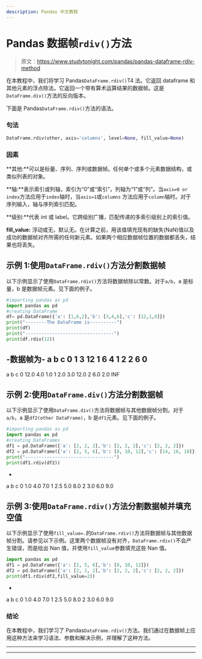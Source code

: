 ```yaml
---
description: Pandas 中文教程
---
```


# Pandas 数据帧`rdiv()`方法

> 原文：<https://www.studytonight.com/pandas/pandas-dataframe-rdiv-method>

在本教程中，我们将学习 Pandas`DataFrame.rdiv()`T4 法。它返回 dataframe 和其他元素的浮点除法。它返回一个带有算术运算结果的数据帧。这是`DataFrame.div()`方法的反向版本。

下面是 Pandas`DataFrame.rdiv()`方法的语法。

### 句法

```py
DataFrame.rdiv(other, axis='columns', level=None, fill_value=None)
```

### 因素

**其他:**可以是标量、序列、序列或数据帧。任何单个或多个元素数据结构，或类似列表的对象。

**轴:**表示索引或列轴，索引为“0”或“索引”，列轴为“1”或“列”。当`axis=0 or index`方法应用于`index`轴时，当`axis=1`或`columns` 方法应用于`column`轴时。对于序列输入，轴与序列索引匹配。

**级别:**代表 int 或 label。它跨级别广播，匹配传递的多索引级别上的索引值。

**fill_value:** 浮动或无，默认无。在计算之前，用该值填充现有的缺失(NaN)值以及成功的数据帧对齐所需的任何新元素。如果两个相应数据帧位置的数据都丢失，结果也将丢失。

## 示例 1:使用`DataFrame.rdiv()`方法分割数据帧

以下示例显示了使用`DataFrame.rdiv()`方法将数据帧除以常数。对于`a/b`，a 是标量，b 是数据帧元素。见下面的例子。

```py
#importing pandas as pd
import pandas as pd
#creating DataFrame
df= pd.DataFrame({'a': [1,6,2],'b': [3,4,6],'c': [12,1,0]})
print("--------The DataFrame is----------")
print(df)
print("---------------------------------")
print(df.rdiv(12))
```

-数据帧为-
a b c
0 1 3 12
1 6 4 1
2 2 6 0
-
a b c
0 12.0 4.0 1.0
1 2.0 3.0 12.0
2 6.0 2.0 INF

## 示例 2:使用`DataFrame.div()`方法分割数据帧

以下示例显示了使用`DataFrame.div()`方法将数据帧与其他数据帧分割。对于`a/b`，a 是`df2(other DataFrame)`，b 是`df1`元素。见下面的例子。

```py
#importing pandas as pd
import pandas as pd
#creating DataFrames
df1 = pd.DataFrame({'a': [2, 2, 2],'b': [2, 2, 2],'c': [2, 2, 2]})
df2 = pd.DataFrame({'a': [2, 5, 6],'b': [8, 10, 12],'c': [14, 16, 18]})
print("---------------------------------")
print(df1.rdiv(df2))
```

-
a b c
0 1.0 4.0 7.0
1 2.5 5.0 8.0
2 3.0 6.0 9.0

## 示例 3:使用`DataFrame.rdiv()`方法分割数据帧并填充空值

以下示例显示了使用`fill_value=.`的`DataFrame.rdiv()`方法将数据帧与其他数据帧分割。请参见以下示例。这里两个数据帧没有对齐，`DataFrame.rdiv()`不会产生错误，而是给出 Nan 值，并使用`fill_value`参数填充这些 Nan 值。

```py
import pandas as pd
df1 = pd.DataFrame({'a': [2, 5, 6],'b': [8, 10, 12]})
df2 = pd.DataFrame({'a': [2, 2, 2],'b': [2, 2, 2],'c': [2, 2, 2]})
print(df1.rdiv(df2,fill_value=2))
```

-
a b c
0 1.0 4.0 7.0
1 2.5 5.0 8.0
2 3.0 6.0 9.0

### 结论

在本教程中，我们学习了 Pandas`DataFrame.rdiv()`方法。我们通过在数据帧上应用这种方法来学习语法、参数和解决示例，并理解了这种方法。

* * *

* * *